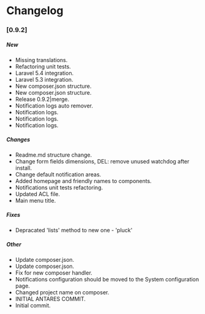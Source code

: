 # Changelog

### [0.9.2]

##### New

* Missing translations.
* Refactoring unit tests.
* Laravel 5.4 integration.
* Laravel 5.3 integration.
* New composer.json structure.
* New composer.json structure.
* Release 0.9.2|merge.
* Notification logs auto remover.
* Notification logs.
* Notification logs.
* Notification logs.

##### Changes

* Readme.md structure change.
* Change form fields dimensions, DEL: remove unused watchdog after install.
* Change default notification areas.
* Added homepage and friendly names to components.
* Notifications unit tests refactoring.
* Updated ACL file.
* Main menu title.

##### Fixes

* Depracated 'lists' method to new one - 'pluck'

##### Other

* Update composer.json.
* Update composer.json.
* Fix for new composer handler.
* Notifications configuration should be moved to the System configuration page.
* Changed project name on composer.
* INITIAL ANTARES COMMIT.
* Initial commit.


